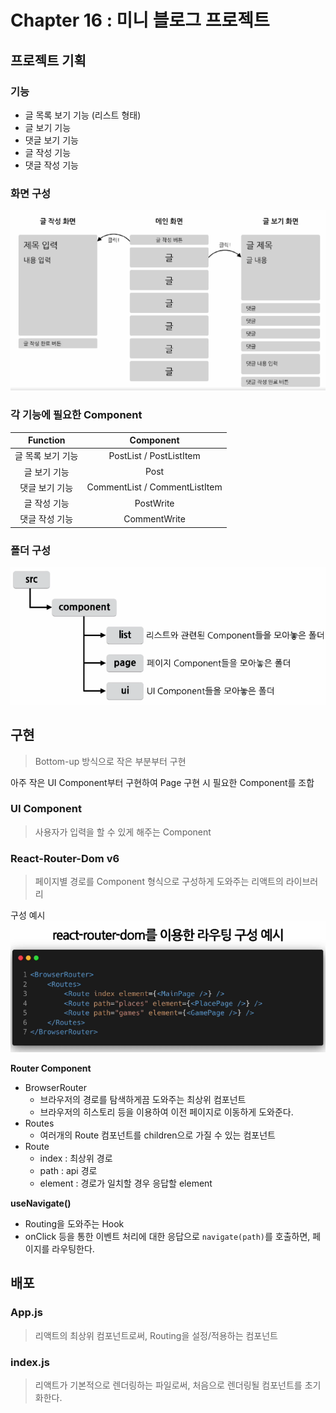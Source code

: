 # Chapter 16 : 미니 블로그 프로젝트

## 프로젝트 기획
### 기능
- 글 목록 보기 기능 (리스트 형태)
- 글 보기 기능
- 댓글 보기 기능
- 글 작성 기능
- 댓글 작성 기능

### 화면 구성
![img.png](readme.resource/img/page_design.png)

### 각 기능에 필요한 Component
|  Function  |           Component           |
|:----------:|:-----------------------------:|
| 글 목록 보기 기능 |    PostList / PostListItem    |
|  글 보기 기능   |             Post              |
|  댓글 보기 기능  | CommentList / CommentListItem |
|  글 작성 기능   |           PostWrite           |
|  댓글 작성 기능  |         CommentWrite          |

### 폴더 구성
![img.png](readme.resource/img/directory_design.png)

## 구현
> Bottom-up 방식으로 작은 부분부터 구현

아주 작은 UI Component부터 구현하여 Page 구현 시 필요한 Component를 조합

### UI Component
> 사용자가 입력을 할 수 있게 해주는 Component

### React-Router-Dom v6
> 페이지별 경로를 Component 형식으로 구성하게 도와주는 리액트의 라이브러리  

구성 예시
![img.png](readme.resource/img/react-router-dom-example.png)
  
**Router Component**
- BrowserRouter
  - 브라우저의 경로를 탐색하게끔 도와주는 최상위 컴포넌트
  - 브라우저의 히스토리 등을 이용하여 이전 페이지로 이동하게 도와준다.
- Routes
  - 여러개의 Route 컴포넌트를 children으로 가질 수 있는 컴포넌트
- Route
  - index : 최상위 경로
  - path : api 경로
  - element : 경로가 일치할 경우 응답할 element

**useNavigate()**
- Routing을 도와주는 Hook
- onClick 등을 통한 이벤트 처리에 대한 응답으로 `navigate(path)`를 호출하면, 페이지를 라우팅한다.


## 배포
### App.js
> 리액트의 최상위 컴포넌트로써, Routing을 설정/적용하는 컴포넌트

### index.js
> 리액트가 기본적으로 렌더링하는 파일로써, 처음으로 렌더링될 컴포넌트를 초기화한다. 
